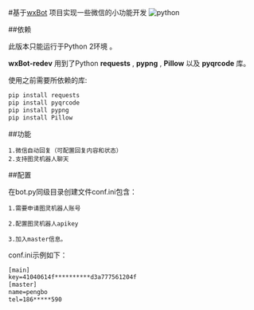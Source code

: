 
#基于[wxBot](https://github.com/liuwons/wxBot) 项目实现一些微信的小功能开发
![python](https://img.shields.io/badge/python-2.7-ff69b4.svg)

##依赖

此版本只能运行于Python 2环境 。

**wxBot-redev** 用到了Python **requests** , **pypng** , **Pillow** 以及 **pyqrcode** 库。

使用之前需要所依赖的库:

```bash
pip install requests
pip install pyqrcode
pip install pypng
pip install Pillow
```

##功能

    1.微信自动回复（可配置回复内容和状态）
    2.支持图灵机器人聊天
    
##配置

在bot.py同级目录创建文件conf.ini包含：
    
    1.需要申请图灵机器人账号
    
    2.配置图灵机器人apikey
    
    3.加入master信息。
    
conf.ini示例如下：

```txt
[main]
key=41040614f**********d3a777561204f
[master]
name=pengbo
tel=186*****590
```

